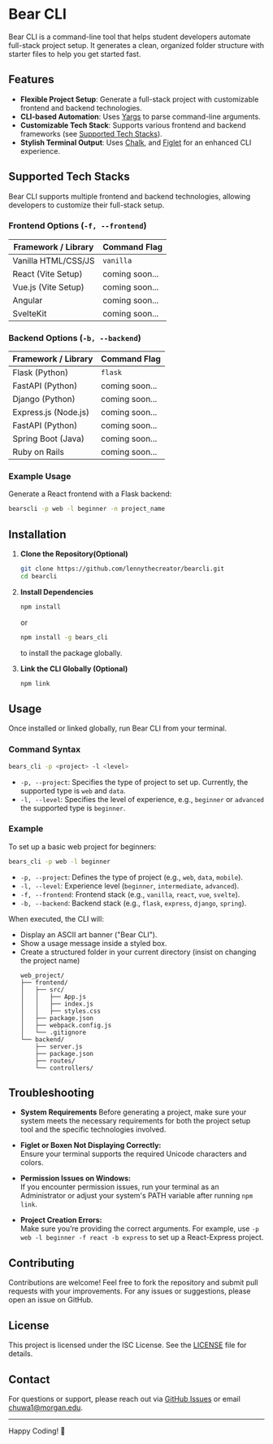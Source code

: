 # Bear CLI

Bear CLI is a command-line tool that helps student developers automate full-stack project setup. It generates a clean, organized folder structure with starter files to help you get started fast.

## Features

- **Flexible Project Setup**: Generate a full-stack project with customizable frontend and backend technologies.
- **CLI-based Automation**: Uses [Yargs](https://github.com/yargs/yargs) to parse command-line arguments.
- **Customizable Tech Stack**: Supports various frontend and backend frameworks (see [Supported Tech Stacks](#supported-tech-stacks)).
- **Stylish Terminal Output**: Uses [Chalk](https://github.com/chalk/chalk), and [Figlet](https://github.com/patorjk/figlet.js) for an enhanced CLI experience.

## Supported Tech Stacks

Bear CLI supports multiple frontend and backend technologies, allowing developers to customize their full-stack setup.


### **Frontend Options (`-f, --frontend`)**
| Framework / Library | Command Flag  |
|--------------------|--------------|
| Vanilla HTML/CSS/JS | `vanilla` |
| React (Vite Setup) | coming soon... |
| Vue.js (Vite Setup) | coming soon... |
| Angular | coming soon... |
| SvelteKit | coming soon... |

### **Backend Options (`-b, --backend`)**
| Framework / Library | Command Flag  |
|--------------------|--------------|
| Flask (Python) | `flask` |
| FastAPI (Python) | coming soon... |
| Django (Python) | coming soon... |
| Express.js (Node.js) | coming soon... |
| FastAPI (Python) | coming soon... |
| Spring Boot (Java) | coming soon... |
| Ruby on Rails | coming soon... |

### **Example Usage**
Generate a React frontend with a Flask backend:
```bash
bearscli -p web -l beginner -n project_name
```

## Installation


1. **Clone the Repository(Optional)**

   ```bash
   git clone https://github.com/lennythecreator/bearcli.git
   cd bearcli
   ```



2. **Install Dependencies**
   ```bash
   npm install
   ```
   or  
   ```bash
   npm install -g bears_cli
   ``` 
   to install the package globally.

3. **Link the CLI Globally (Optional)**
   ```bash
   npm link
   ```

## Usage

Once installed or linked globally, run Bear CLI from your terminal.

### Command Syntax

```bash
bears_cli -p <project> -l <level>
```

- `-p, --project`: Specifies the type of project to set up. Currently, the supported type is `web` and `data`.
- `-l, --level`: Specifies the level of experience, e.g., `beginner` or `advanced` the supported type is `beginner`.

### Example

To set up a basic web project for beginners:

```bash
bears_cli -p web -l beginner

```
- `-p, --project`: Defines the type of project (e.g., `web`, `data`, `mobile`).  
- `-l, --level`: Experience level (`beginner`, `intermediate`, `advanced`).  
- `-f, --frontend`: Frontend stack (e.g., `vanilla`, `react`, `vue`, `svelte`).  
- `-b, --backend`: Backend stack (e.g., `flask`, `express`, `django`, `spring`).  

When executed, the CLI will:
- Display an ASCII art banner ("Bear CLI").
- Show a usage message inside a styled box.
- Create a structured folder in your current directory (insist on changing the project name)
  ```
  web_project/
  ├── frontend/
  │   ├── src/
  │   │   ├── App.js
  │   │   ├── index.js
  │   │   ├── styles.css
  │   ├── package.json
  │   ├── webpack.config.js
  │   └── .gitignore
  └── backend/
      ├── server.js
      ├── package.json
      ├── routes/
      └── controllers/
  ```

## Troubleshooting

- **System Requirements**
  Before generating a project, make sure your system meets the necessary requirements for both the project setup tool and the specific technologies involved.

- **Figlet or Boxen Not Displaying Correctly:**  
  Ensure your terminal supports the required Unicode characters and colors.

- **Permission Issues on Windows:**  
  If you encounter permission issues, run your terminal as an Administrator or adjust your system's PATH variable after running `npm link`.

- **Project Creation Errors:**  
  Make sure you’re providing the correct arguments. For example, use `-p web -l beginner -f react -b express` to set up a React-Express project.

## Contributing

Contributions are welcome! Feel free to fork the repository and submit pull requests with your improvements. For any issues or suggestions, please open an issue on GitHub.

## License

This project is licensed under the ISC License. See the [LICENSE](LICENSE) file for details.

## Contact

For questions or support, please reach out via [GitHub Issues](https://github.com/lennythecreator/Bear_CLI/issues) or email [chuwa1@morgan.edu](mailto:chuwa1@morgan.edu).

---

Happy Coding! 🚀

